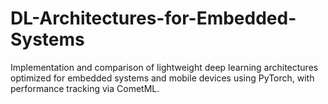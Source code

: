 # DL-Architectures-for-Embedded-Systems
Implementation and comparison of lightweight deep learning architectures optimized for embedded systems and mobile devices using PyTorch, with performance tracking via CometML.
